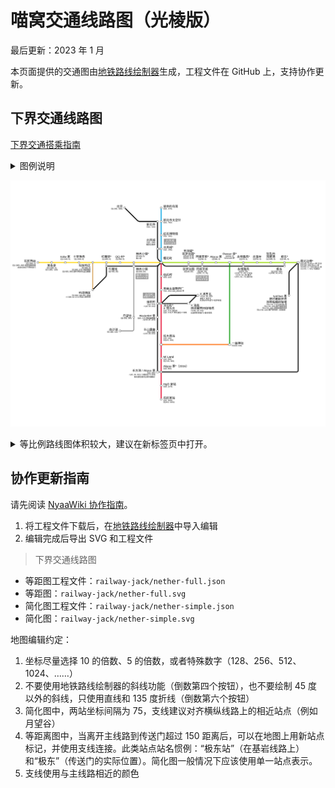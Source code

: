 # 喵窝交通线路图（光棱版）

最后更新：2023 年 1 月

本页面提供的交通图由[地铁路线绘制器](https://railmapgen.github.io/rmp/)生成，工程文件在 GitHub 上，支持协作更新。

## 下界交通线路图

[下界交通搭乘指南](tutorial/map-navi/railway-nether)

<details><summary>图例说明</summary>

线路颜色

1. 黑色/灰色线路为 [Y5 交通网线路](tutorial/map-navi/railway-nether#y5)
2. 彩色线路为 [基岩之上交通网线路](tutorial/map-navi/railway-nether#y130)
3. 基岩之上交通网的线路颜色与站点装潢对应，可通过颜色快速辨识车站方位。

站点名称

1. 带 \* 号的站点代表单向传送门

站点坐标

1. 🔼 代表基岩之上交通网坐标
2. 🔽 代表 Y5 交通网坐标
3. 🔥 代表下界普通坐标
4. 🚪 代表传送门坐标（和 🔼 或者 🔽 连通）（仅简化地图使用。等比例地图使用支线表示传送门位置）
</details>

![下界交通线路图](railway-jack/nether-simple.svg)


<details><summary>等比例路线图体积较大，建议在新标签页中打开。</summary>

![等比例下界交通路线图](railway-jack/nether-full.svg)
</details>

## 协作更新指南

请先阅读 [NyaaWiki 协作指南](wiki/contribute)。

1. 将工程文件下载后，在[地铁路线绘制器](https://railmapgen.github.io/rmp/)中导入编辑
2. 编辑完成后导出 SVG 和工程文件

> 下界交通线路图

- 等距图工程文件：`railway-jack/nether-full.json`
- 等距图：`railway-jack/nether-full.svg`
- 简化图工程文件：`railway-jack/nether-simple.json`
- 简化图：`railway-jack/nether-simple.svg`

地图编辑约定：

1. 坐标尽量选择 10 的倍数、5 的倍数，或者特殊数字（128、256、512、1024、……）
2. 不要使用地铁路线绘制器的斜线功能（倒数第四个按钮），也不要绘制 45 度以外的斜线，只使用直线和 135 度折线（倒数第六个按钮）
3. 简化图中，两站坐标间隔为 75，支线建议对齐横纵线路上的相近站点（例如月望谷）
4. 等距离图中，当离开主线路到传送门超过 150 距离后，可以在地图上用新站点标记，并使用支线连接。此类站点站名惯例：“极东站”（在基岩线路上）和“极东”（传送门的实际位置）。简化图一般情况下应该使用单一站点表示。
5. 支线使用与主线路相近的颜色
